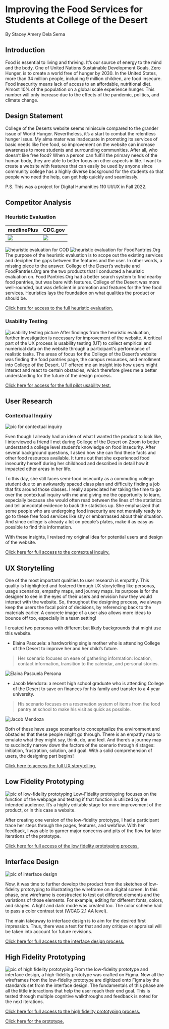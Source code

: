 # Improving the Food Services for Students at College of the Desert 
By Stacey Amery Dela Serna

## Introduction
Food is essential to living and thriving. It’s our source of energy to the mind and the body. One of United Nations Sustainable Development Goals, Zero Hunger, is to create a world free of hunger by 2030. In the United States, more than 34 million people, including 9 million children, are food insecure. Food insecurity means lack of access to an affordable, nutritional diet. Almost 10% of the population on a global scale experience hunger. This number will only increase due to the effects of the pandemic, politics, and climate change. 

## Design Statement
College of the Deserts website seems miniscule compared to the grander issue of World Hunger. Nevertheless, it’s a start to combat the relentless hunger issue. My alma mater was inadequate in promoting its services of basic needs like free food, so improvement on the website can increase awareness to more students and surrounding communities. After all, who doesn’t like free food? When a person can fulfill the primary needs of the human body, they are able to better focus on other aspects in life. I want to create a website with features that can easily be used by anyone since community college has a highly diverse background for the students so that people who need the help, can get help quickly and seamlessly. 

P.S. This was a project for Digital Humanities 110 UI/UX in Fall 2022. 

## Competitor Analysis
### Heuristic Evaluation

medlinePlus | CDC.gov 
-------------------------------------------|---------------------------------------------
<img src=”https://raw.githubusercontent.com/sdelaserna/DH-110-Assignment-8-Portfolio-and-Video-Pitch/main/cod%20homepage.png” height=”300px”>  | <img src=”https://raw.githubusercontent.com/sdelaserna/DH-110-Assignment-8-Portfolio-and-Video-Pitch/main/cod%20homepage.png” height=”300px”> 


![heuristic evaluation for COD](https://raw.githubusercontent.com/sdelaserna/DH-110-Assignment-8-Portfolio-and-Video-Pitch/main/cod%20homepage.png)
![heuristic evaluation for FoodPantries.Org](https://raw.githubusercontent.com/sdelaserna/DH-110-Assignment-8-Portfolio-and-Video-Pitch/main/multiple%20entries%20for%20searching.png) 
The purpose of the heuristic evaluation is to scope out the existing services and decipher the gaps between the features and the user. In other words, a missing piece to the answer. College of the Desert’s website and FoodPantries.Org are the two products that I conducted a heuristic evaluation on. Food Pantries.Org had a better search system to find nearby food pantries, but was bare with features. College of the Desert was more well-rounded, but was deficient in promotion and features for the free food services. Heuristics lays the foundation on what qualities the product or should be. 

[Click here for access to the full heuristic evaluation.](https://github.com/sdelaserna/DH110-22F-Heuristics-Assignment-)

### Usability Testing
![usability testing picture](https://raw.githubusercontent.com/sdelaserna/DH-110-Assignment-8-Portfolio-and-Video-Pitch/main/Usability%20Testing.png)
After findings from the heuristic evaluation, further investigation is necessary for improvement of the website.  A critical part of the UX process is usability testing (UT) to collect empirical and numerical data on the website through a participant's performance of realistic tasks. The areas of focus for the College of the Desert’s website was finding the food pantries page, the campus resources, and enrollment into College of the Desert. UT offered me an insight into how users might interact and react to certain obstacles, which therefore gives me a better understanding for the future of the design process. 

[Click here for access for the full pilot usability test.](https://github.com/sdelaserna/DH110-22F-A2-Pilot-Usability-Test)

## User Research
### Contextual Inquiry
![pic for contextual inquiry](https://raw.githubusercontent.com/sdelaserna/DH-110-Assignment-8-Portfolio-and-Video-Pitch/main/Contextual%20Inquiry%20screenshot.png)

Even though I already had an idea of what I wanted the product to look like, I interviewed a friend I met during College of the Desert on Zoom to better understand a college level student’s knowledge on food insecurity. After several background questions, I asked how she can find these facts and other food resources available. It turns out that she experienced food insecurity herself during her childhood and described in detail how it impacted other areas in her life. 

To this day, she still faces semi-food insecurity as a commuting college student due to an awkwardly spaced class plan and difficulty finding a job that fits around those classes.  I really appreciated her taking the time to go over the contextual inquiry with me and giving me the opportunity to learn, especially because she would often read between the lines of the statistics and tell anecdotal evidence to back the statistics up. She emphasized that some people who are undergoing food insecurity are not mentally ready to go to these free food services like shy or embarrassed about their situation. And since college is already a lot on people’s plates, make it as easy as possible to find this information. 

With these insights, I revised my original idea for potential users and design of the website. 

[Click here for full access to the contextual inquiry.](https://github.com/sdelaserna/DH110-Assignment-3-Contextual-Inquiry)

## UX Storytelling
One of the most important qualities to user research is empathy. This quality is highlighted and fostered through UX storytelling like personas, usage scenarios, empathy maps, and journey maps. Its purpose is for the designer to see in the eyes of their users and envision how they would interact with the website. So, throughout the designing process, we always keep the users the focal point of decisions, by referencing back to the materials earlier. A concrete image of a user also allows more ideas to bounce off too, especially in a team setting! 

I created two personas with different but likely backgrounds that might use this website. 
* Elaina Pascuela: a hardworking single mother who is attending College of the Desert to improve her and her child’s future. 
> Her scenario focuses on ease of gathering information: location, contact information, transition to the calendar, and personal stories. 

![Elaina Pascuela Persona](https://raw.githubusercontent.com/sdelaserna/DH-110-Assignment-8-Portfolio-and-Video-Pitch/main/Elaina%20Pascuela's%20Persona.png)

* Jacob Mendoza: a recent high school graduate who is attending College of the Desert to save on finances for his family and transfer to a 4 year university. 
> His scenario focuses on a reservation system of items from the food pantry at school to make his visit as quick as possible. 

![Jacob Mendoza](https://raw.githubusercontent.com/sdelaserna/DH-110-Assignment-8-Portfolio-and-Video-Pitch/main/Jacob%20Mendoza's%20Persona.png)

Both of these have usage scenarios to conceptualize the environment and obstacles that these people might go through. There is an empathy map to emulate what they might say, think, do, and feel. And there’s a journey map to succinctly narrow down the factors of the scenario through 4 stages: initiation, frustration, solution, and goal. With a solid comprehension of users, the designing part begins!

[Click here to access the full UX storytelling.](https://github.com/sdelaserna/DH-110-Assignment-04)

## Low Fidelity Prototyping
![pic of low-fidelity prototyping](https://raw.githubusercontent.com/sdelaserna/DH-110-Assignment-8-Portfolio-and-Video-Pitch/main/low%20fidelity%20prototyping.jpeg)
Low-Fidelity prototyping focuses on the function of the webpage and testing if that function is utilized by the intended audience. It’s a highly editable stage for more improvement of the product, or in this case a website. 

After creating one version of the low-fidelity prototype, I had a participant trace her steps through the pages, features, and webflow. With her feedback, I was able to garner major concerns and pits of the flow for later iterations of the prototype. 

[Click here for full access of the low fidelity prototyping process.](https://github.com/sdelaserna/DH-110-assignmnt-05-low-fidelity-prototyping)

## Interface Design
![pic of interface design](https://raw.githubusercontent.com/sdelaserna/DH-110-Assignment-8-Portfolio-and-Video-Pitch/main/overall%20design%20process.png)

Now, it was time to further develop the product from the sketches of low-fidelity prototyping to illustrating the wireframe on a digital screen. In this phase, one wireframe is constructed to test out different elements and the variations of those elements. For example, editing for different fonts, colors, and shapes. A light and dark mode was created too. The color scheme had to pass a color contrast test (WCAG 2.1 AA level). 

The main takeaway to interface design is to aim for the desired first impression. Thus, there was a test for that and any critique or appraisal will be taken into account for future revisions. 

[Click here for full access to the interface design process.](https://github.com/sdelaserna/DH-110-A6-Interface-Design-System)

## High Fidelity Prototyping
![pic of high fidelity prototyping](https://raw.githubusercontent.com/sdelaserna/DH-110-Assignment-8-Portfolio-and-Video-Pitch/main/simplified%20wireflow%20of%20COD%20prototype.png)
From the low-fidelity prototype and interface design, a high-fidelity prototype was crafted on Figma. Now all the wireframes from the low-fidelity prototype are digitized onto Figma by the standards set from the interface design. The fundamentals of this phase are all the little interactions that help the user reach their end goal. This is tested through multiple cognitive walkthroughs and feedback is noted for the next iterations. 

[Click here for full access to the high fidelity prototyping process.](https://github.com/sdelaserna/DH-Assignment-07-High-Fidelity-Prototype/blob/main/README.md)

[Click here for the prototype.](https://www.figma.com/proto/UiufVd4yISDvhUME801EHM/Assignment-7?node-id=1%3A2308&scaling=scale-down&page-id=0%3A1&starting-point-node-id=1%3A2308)
